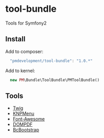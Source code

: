 tool-bundle
===============

Tools for Symfony2

## Install

Add to composer:

```js
  "pmdevelopment/tool-bundle": "1.0.*"
```

Add to kernel:

```php
  new PM\Bundle\ToolBundle\PMToolBundle()
```

## Tools

* [Twig](Resources/doc/twig.md)
* [KNPMenu](Resources/doc/knpmenu.md)
* [Font-Awesome](Resources/doc/fontawesome.md)
* [DOMPDF](Resources/doc/dompdf.md)
* [BcBootstrap](Resources/doc/bcbootstrap.md)